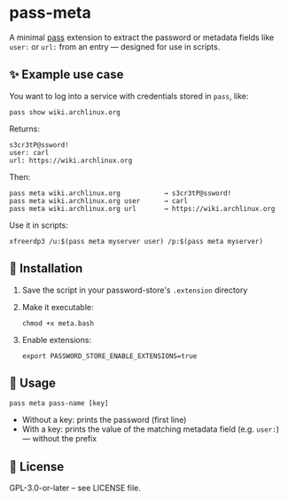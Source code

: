 # pass-meta

A minimal [pass](https://www.passwordstore.org/) extension to extract the password or metadata fields like `user:` or `url:` from an entry — designed for use in scripts.

## ✨ Example use case

You want to log into a service with credentials stored in `pass`, like:

```
pass show wiki.archlinux.org
```

Returns:

```
s3cr3tP@ssword!
user: carl
url: https://wiki.archlinux.org
```

Then:

```
pass meta wiki.archlinux.org           → s3cr3tP@ssword!
pass meta wiki.archlinux.org user      → carl
pass meta wiki.archlinux.org url       → https://wiki.archlinux.org
```

Use it in scripts:

```
xfreerdp3 /u:$(pass meta myserver user) /p:$(pass meta myserver)
```

## 🔧 Installation

1. Save the script in your password-store's `.extension` directory

2. Make it executable:

   ```
   chmod +x meta.bash
   ```

3. Enable extensions:

   ```
   export PASSWORD_STORE_ENABLE_EXTENSIONS=true
   ```

## 🚀 Usage

```
pass meta pass-name [key]
```

* Without a key: prints the password (first line)
* With a key: prints the value of the matching metadata field (e.g. `user:`) — without the prefix

## 📄 License

GPL-3.0-or-later – see LICENSE file.
